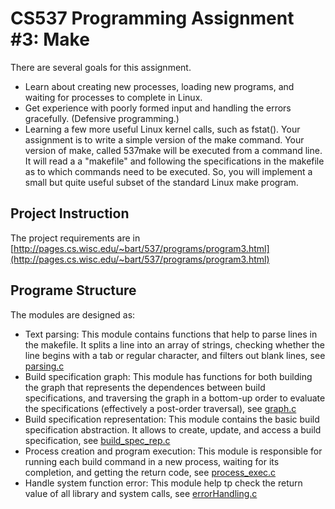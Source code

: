# CS537 Programming Assignment #3: Make

There are several goals for this assignment.
- Learn about creating new processes, loading new programs, and waiting for processes to complete in Linux.
- Get experience with poorly formed input and handling the errors gracefully. (Defensive programming.)
- Learning a few more useful Linux kernel calls, such as fstat().
Your assignment is to write a simple version of the make command. Your version of make, called 537make will be executed from a command line. It will read a a "makefile" and following the specifications in the makefile as to which commands need to be executed. So, you will implement a small but quite useful subset of the standard Linux make program.

## Project Instruction
The project requirements are in [http://pages.cs.wisc.edu/~bart/537/programs/program3.html](http://pages.cs.wisc.edu/~bart/537/programs/program3.html)
## Programe Structure
The modules are designed as:
- Text parsing: This module contains functions that help to parse lines in the makefile. It splits a line into an array of strings, checking whether the line begins with a tab or regular character, and filters out blank lines, see [parsing.c](https://github.com/YSL-1997/OS/blob/master/p3/parsing.c)
- Build specification graph: This module has functions for both building the graph that represents the dependences between build specifications, and traversing the graph in a bottom-up order to evaluate the specifications (effectively a post-order traversal), see [graph.c](https://github.com/YSL-1997/OS/blob/master/p3/graph.c)
- Build specification representation: This module contains the basic build specification abstraction. It allows to create, update, and access a build specification, see [build_spec_rep.c](https://github.com/YSL-1997/OS/blob/master/p3/build_spec_rep.c)
- Process creation and program execution: This module is responsible for running each build command in a new process, waiting for its completion, and getting the return code, see [process_exec.c](https://github.com/YSL-1997/OS/blob/master/p3/process_exec.c)
- Handle system function error: This module help tp check the return value of all library and system calls, see [errorHandling.c](https://github.com/YSL-1997/OS/blob/master/p3/errorHandling.c)
